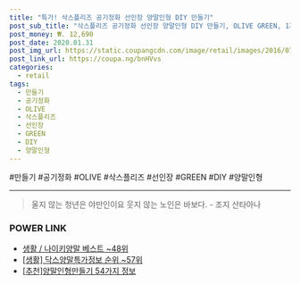 ```yaml
--- 
title: "특가! 삭스플리즈 공기정화 선인장 양말인형 DIY 만들기" 
post_sub_title: "삭스플리즈 공기정화 선인장 양말인형 DIY 만들기, OLIVE GREEN, 1개" 
post_money: ₩. 12,690 
post_date: 2020.01.31 
post_img_url: https://static.coupangcdn.com/image/retail/images/2016/07/11/13/6/f8468158-397c-41c9-a02b-1ed46ff02fb0.jpg 
post_link_url: https://coupa.ng/bnHVvs 
categories: 
  - retail 
tags: 
  - 만들기 
  - 공기정화 
  - OLIVE 
  - 삭스플리즈 
  - 선인장 
  - GREEN 
  - DIY 
  - 양말인형 
--- 
```

  #만들기 #공기정화 #OLIVE #삭스플리즈 #선인장 #GREEN #DIY #양말인형 
<hr> 

> 울지 않는 청년은 야만인이요 웃지 않는 노인은 바보다. - 조지 산타아나 


### POWER LINK

* <a href="https://blog.naver.com/santokki14/221784728475" target="_blank">생활 / 나이키양말 베스트 ~48위</a>
* <a href="https://blog.naver.com/fasyy4321/221775088739" target="_blank"> [생활] 닥스양말특가정보 순위 ~57위</a>
* <a href="https://blog.naver.com/fasyy4321/221791181867" target="_blank">[추천]양말인형만들기 54가지 정보</a>
